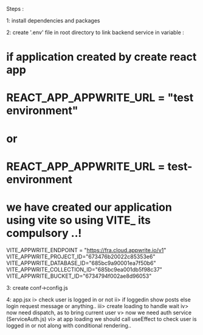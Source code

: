 Steps :


1:
install dependencies and packages

2: create '.env' file in root directory to link backend service in variable :
# if application created by create react app
# REACT_APP_APPWRITE_URL = "test environment"
# or 
# REACT_APP_APPWRITE_URL = test-environment


# we have created our application using vite so using VITE_  its compulsory ..!
VITE_APPWRITE_ENDPOINT = "https://fra.cloud.appwrite.io/v1"
VITE_APPWRITE_PROJECT_ID="673476b20022c85353e6"
VITE_APPWRITE_DATABASE_ID="685bc9a90001ea7f50b6"
VITE_APPWRITE_COLLECTION_ID="685bc9ea001db5f98c37"
VITE_APPWRITE_BUCKET_ID="6734794f002ae8d96053"



3:
create conf->config.js







4: app.jsx
    i> check user is logged in or not 
    ii> if loggedin show posts else login request message or anything..
    iii>  create loading to handle wait
    iv> now need dispatch, as to bring current user 
    v> now we need auth service (ServiceAuth.js)
    vi> at app loading we should call useEffect to check user is logged in or not along with conditional rendering..

